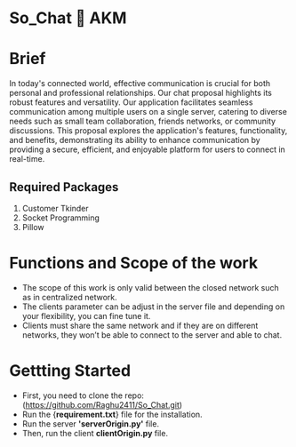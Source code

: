 # So_Chat :speech_balloon:  AKM

# Brief
In today's connected world, effective communication is crucial for both personal and professional relationships. Our chat proposal highlights its robust features and versatility. Our application facilitates seamless communication among multiple users on a single server, catering to diverse needs such as small team collaboration, friends networks, or community discussions. This proposal explores the application's features, functionality, and benefits, demonstrating its ability to enhance communication by providing a secure, efficient, and enjoyable platform for users to connect in real-time.

## Required Packages

1. Customer Tkinder
2. Socket Programming
3. Pillow

# Functions and Scope of the work

- The scope of this work is only valid between the closed network such as in centralized network.
- The clients parameter can be adjust in the server file and depending on your flexibility, you can fine tune it.
- Clients must share the same network and if they are on different networks, they won’t be able to connect to the server and able to chat.

# Gettting Started

- First, you need to clone the repo: (https://github.com/Raghu2411/So_Chat.git)
- Run the {**requirement.txt**} file for the installation.
- Run the server **'serverOrigin.py'** file.
- Then, run the client **clientOrigin.py** file.
